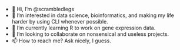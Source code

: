 - 👋 Hi, I’m @scrambledlegs
- 👀 I’m interested in data science, bioinformatics, and making my life harder by using CLI whenever possible.
- 🌱 I’m currently learning R to work on gene expression data.
- 💞️ I’m looking to collaborate on nonsensical and useless projects.
- 📫 How to reach me? Ask nicely, I guess.

<!---
scrambledlegs/scrambledlegs is a ✨ special ✨ repository because its `README.md` (this file) appears on your GitHub profile.
You can click the Preview link to take a look at your changes.
--->
